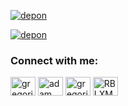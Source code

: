 [![depon](https://github-readme-stats.vercel.app/api/top-langs/?username=NextDvn&layout=compact&theme=dark&show_icons=true&hide_border=true&text_color=fff&bg_color=151B23)](https://github.com/NextDvn)

[![depon](https://github-readme-stats.vercel.app/api?username=NextDvn&theme=dark&&show_icons=true&hide_border=true&text_color=fff&bg_color=151B23)](https://github.com/NextDvn)

<h3 align="left">Connect with me:</h3>
<p align="left">
  <a href="https://www.linkedin.com/in/gregoriusdevon/" target="blank"><img align="center"
      src="https://raw.githubusercontent.com/rahuldkjain/github-profile-readme-generator/master/src/images/icons/Social/linked-in-alt.svg"
      alt="gregoriusdevon" height="30" width="40" /></a>
  <a href="https://www.facebook.com/gregoriusdevon" target="blank"><img align="center"
      src="https://raw.githubusercontent.com/rahuldkjain/github-profile-readme-generator/master/src/images/icons/Social/facebook.svg"
      alt="adam pithen wala" height="30" width="40" /></a>
  <a href="https://www.instagram.com/gregorius.devon" target="blank"><img align="center"
      src="https://raw.githubusercontent.com/rahuldkjain/github-profile-readme-generator/master/src/images/icons/Social/instagram.svg"
      alt="gregorius.devon" height="30" width="40" /></a>
 <a href="https://twitter.com/RBLXMatteo" target="blank"><img align="center"
      src="https://raw.githubusercontent.com/rahuldkjain/github-profile-readme-generator/master/src/images/icons/Social/twitter.svg"
      alt="RBLXMatteo" height="30" width="40" /></a>
</p>

